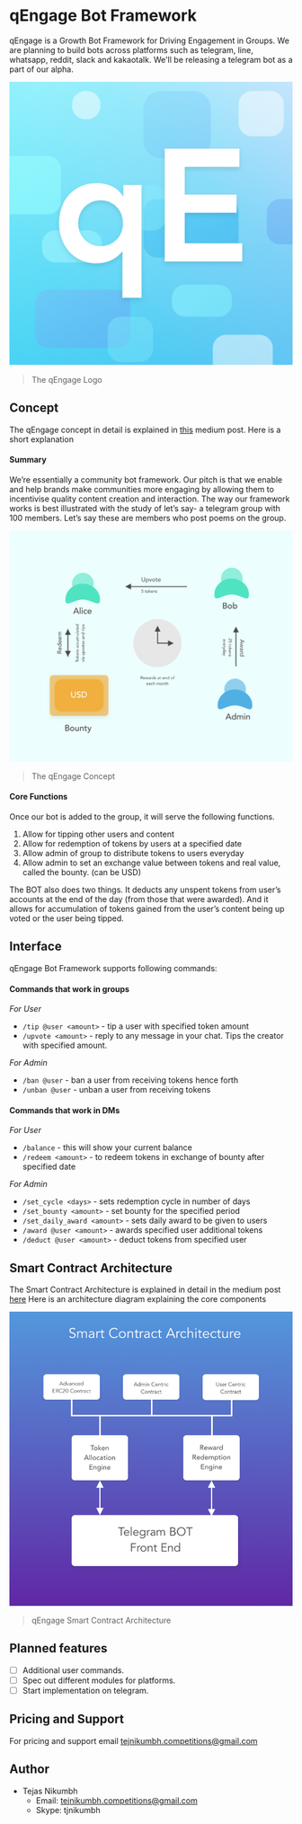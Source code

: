 qEngage Bot Framework
=====================

qEngage is a Growth Bot Framework for Driving Engagement in Groups. We are planning to build bots across platforms such as telegram, line, whatsapp, reddit, slack and kakaotalk. We'll be releasing a telegram bot as a part of our alpha.

![alt text](resources/logo_New.png)

> The qEngage Logo

## Concept
The qEngage concept in detail is explained in [this](https://medium.com/qengage/qengage-core-features-and-concept-map-ce063ef1185f) medium post. Here is a short explanation

#### Summary
We’re essentially a community bot framework. Our pitch is that we enable and help brands make communities more engaging by allowing them to incentivise quality content creation and interaction. The way our framework works is best illustrated with the study of let’s say- a telegram group with 100 members. Let’s say these are members who post poems on the group.

![alt text](resources/concept@3x.png)

> The qEngage Concept

#### Core Functions
Once our bot is added to the group, it will serve the following functions.
1. Allow for tipping other users and content
2. Allow for redemption of tokens by users at a specified date
3. Allow admin of group to distribute tokens to users everyday
4. Allow admin to set an exchange value between tokens and real value, called the bounty. (can be USD)

The BOT also does two things. It deducts any unspent tokens from user’s accounts at the end of the day (from those that were awarded). And it allows for accumulation of tokens gained from the user’s content being up voted or the user being tipped.


## Interface
qEngage Bot Framework supports following commands:

#### Commands that work in groups

*For User*
* `/tip @user <amount>`  - tip a user with specified token amount
* `/upvote <amount>` - reply to any message in your chat. Tips the creator with specified amount.


*For Admin*
* `/ban @user` - ban a user from receiving tokens hence forth
* `/unban @user` - unban a user from receiving tokens


#### Commands that work in DMs

*For User*
* `/balance` - this will show your current balance
* `/redeem <amount>` - to redeem tokens in exchange of bounty after specified date


*For Admin*
* `/set_cycle <days>` - sets redemption cycle in number of days
* `/set_bounty <amount>` - set bounty for the specified period
* `/set_daily_award <amount>` - sets daily award to be given to users
* `/award @user <amount>` - awards specified user additional tokens
* `/deduct @user <amount>` - deduct tokens from specified user

## Smart Contract Architecture
The Smart Contract Architecture is explained in detail in the medium post [here](https://medium.com/qengage/qengage-technology-smart-contract-architecture-9aec73b01bc0)
Here is an architecture diagram explaining the core components


![alt text](resources/smart_contract_architecture.png)

>qEngage Smart Contract Architecture

## Planned features

- [ ] Additional user commands.
- [ ] Spec out different modules for platforms.
- [ ] Start implementation on telegram.

## Pricing and Support
 For pricing and support email tejnikumbh.competitions@gmail.com

 ## Author
 - Tejas Nikumbh
   - Email: tejnikumbh.competitions@gmail.com
   - Skype: tjnikumbh
